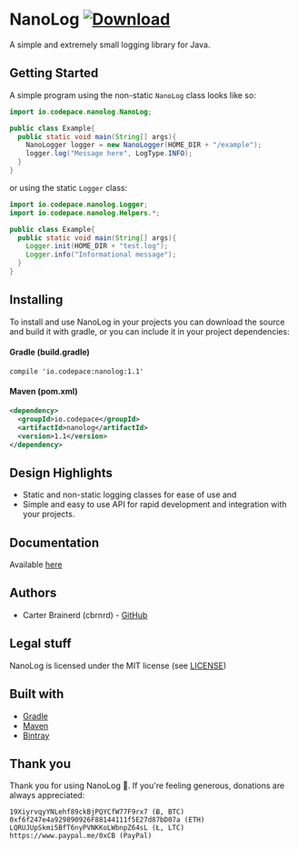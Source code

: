 # NanoLog [![Download](https://api.bintray.com/packages/codepace/NanoLog/NanoLog/images/download.svg)](https://bintray.com/codepace/NanoLog/NanoLog/_latestVersion)
A simple and extremely small logging library for Java.

## Getting Started

A simple program using the non-static `NanoLog` class looks like so:

```java
import io.codepace.nanolog.NanoLog;

public class Example{
  public static void main(String[] args){
    NanoLogger logger = new NanoLogger(HOME_DIR + "/example");
    logger.log("Message here", LogType.INFO);
  }
}
```

or using the static `Logger` class:

```java
import io.codepace.nanolog.Logger;
import io.codepace.nanolog.Helpers.*;

public class Example{
  public static void main(String[] args){
    Logger.init(HOME_DIR + "test.log");
    Logger.info("Informational message");
  }
}
```

## Installing

To install and use NanoLog in your projects you can download the source and build it with gradle, or
you can include it in your project dependencies:

#### Gradle (build.gradle)

```
compile 'io.codepace:nanolog:1.1'
```


#### Maven (pom.xml)

```xml
<dependency>
  <groupId>io.codepace</groupId>
  <artifactId>nanolog</artifactId>
  <version>1.1</version>
</dependency>
```

## Design Highlights
- Static and non-static logging classes for ease of use and 
- Simple and easy to use API for rapid development and integration with your projects.

## Documentation
Available [here](https://cbrnrd.github.io/NanoLog/)

## Authors
- Carter Brainerd (cbrnrd) - [GitHub](https://github.com/cbrnrd)

## Legal stuff 
NanoLog is licensed under the MIT license (see [LICENSE](https://github.com/cbrnrd/NanoLog/blob/master/LICENSE))

## Built with
* [Gradle](https://gradle.org/)
* [Maven](https://maven.apache.org/)
* [Bintray](https://bintray.com)

## Thank you

Thank you for using NanoLog 👏.
If you're feeling generous, donations are always appreciated:

```
19XiyrvqyYNLehf89ckBjPQYCfW77F9rx7 (Ƀ, BTC)
0xf6f247e4a929890926F88144111f5E27d87bD07a (ETH)
LQRUJUpSkmi5BfT6nyPVNKKoLWbnpZ64sL (Ł, LTC)
https://www.paypal.me/0xCB (PayPal)
```
